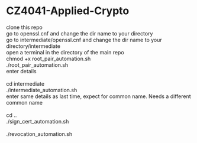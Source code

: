 # CZ4041-Applied-Crypto

clone this repo <br />
go to openssl.cnf and change the dir name to your directory <br />
go to intermediate/openssl.cnf and change the dir name to your directory/intermediate <br />
open a terminal in the directory of the main repo <br />
chmod +x root_pair_automation.sh <br />
./root_pair_automation.sh <br />
enter details  <br />
<br />
cd intermediate <br />
./intermediate_automation.sh <br /> 
enter same details as last time, expect for common name. Needs a different common name <br />
<br />
cd .. <br />
./sign_cert_automation.sh <br />
 <br />
./revocation_automation.sh <br />
